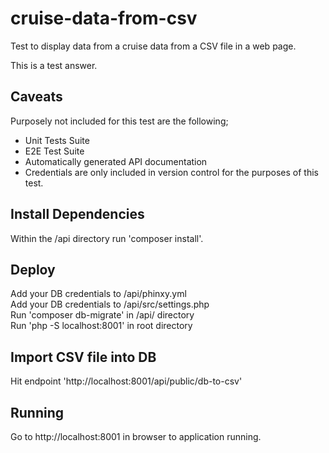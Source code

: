 # cruise-data-from-csv

Test to display data from a cruise data from a CSV file in a web page. 

This is a test answer. 

## Caveats 

Purposely not included for this test are the following; <br />
  * Unit Tests Suite <br />
  * E2E Test Suite <br />
  * Automatically generated API documentation <br />
  * Credentials are only included in version control for the purposes of this test. <br />
 
## Install Dependencies 

Within the /api directory run 'composer install'.

## Deploy

Add your DB credentials to /api/phinxy.yml <br />
Add your DB credentials to /api/src/settings.php  <br />
Run 'composer db-migrate' in /api/ directory<br />
Run 'php -S localhost:8001' in root directory <br />


## Import CSV file into DB 

Hit endpoint 'http://localhost:8001/api/public/db-to-csv' 


## Running

Go to http://localhost:8001 in browser to application running. 
